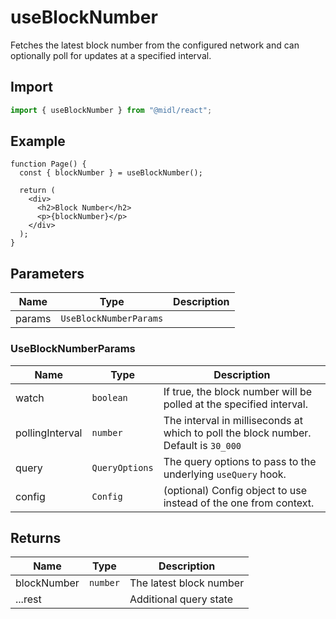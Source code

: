 # useBlockNumber

Fetches the latest block number from the configured network and can optionally poll for updates at a specified interval.

## Import

```ts
import { useBlockNumber } from "@midl/react";
```

## Example

```tsx
function Page() {
  const { blockNumber } = useBlockNumber();

  return (
    <div>
      <h2>Block Number</h2>
      <p>{blockNumber}</p>
    </div>
  );
}
```

## Parameters

| Name   | Type                   | Description |
| ------ | ---------------------- | ----------- |
| params | `UseBlockNumberParams` |             |

### UseBlockNumberParams

| Name            | Type           | Description                                                                         |
| --------------- | -------------- | ----------------------------------------------------------------------------------- |
| watch           | `boolean`      | If true, the block number will be polled at the specified interval.                 |
| pollingInterval | `number`       | The interval in milliseconds at which to poll the block number. Default is `30_000` |
| query           | `QueryOptions` | The query options to pass to the underlying `useQuery` hook.                        |
| config          | `Config`       | (optional) Config object to use instead of the one from context.                    |

## Returns

| Name        | Type     | Description             |
| ----------- | -------- | ----------------------- |
| blockNumber | `number` | The latest block number |
| ...rest     |          | Additional query state  |
